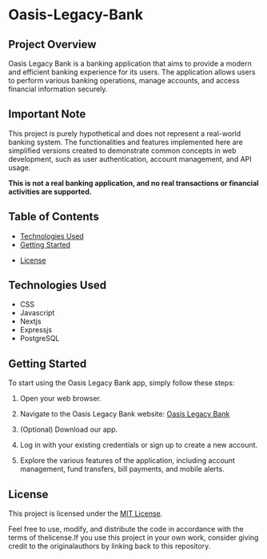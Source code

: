 # Oasis-Legacy-Bank

## Project Overview

Oasis Legacy Bank is a banking application that aims to provide a modern and efficient banking experience for its users. The application allows users to perform various banking operations, manage accounts, and access financial information securely.


## Important Note

This project is purely hypothetical and does not represent a real-world banking system. The functionalities and features implemented here are simplified versions created to demonstrate common concepts in web development, such as user authentication, account management, and API usage.

**This is not a real banking application, and no real transactions or financial activities are supported.**



## Table of Contents

- [Technologies Used](#technologies-used)
- [Getting Started](#getting-started)
<!-- - [Testing](#testing) -->
- [License](#license)

<!-- 
## Features

- User Authentication: Secure user authentication for accessing account information.
- Account Management: View account details, balances, and transaction history.
- Fund Transfer: Transfer funds between accounts securely.
- Bill Payments: Pay bills conveniently through the application.
- Mobile Alerts: Receive alerts for transactions, account updates, and security notifications. -->


## Technologies Used

- CSS
- Javascript
- Nextjs
- Expressjs
- PostgreSQL


## Getting Started

To start using the Oasis Legacy Bank app, simply follow these steps:

1. Open your web browser.

2. Navigate to the Oasis Legacy Bank website:
   [Oasis Legacy Bank](link)

2. (Optional) Download our app.

3. Log in with your existing credentials or sign up to create a new account.

4. Explore the various features of the application, including account management, fund transfers, bill payments, and mobile alerts.


## License

This project is licensed under the [MIT License](./LICENSE).

Feel free to use, modify, and distribute the code in accordance with the terms of thelicense.If you use this project in your own work, consider giving credit to the originalauthors by linking back to this repository.


<!--

Homepage:


Welcome message

Promotions or important announcements

Quick links to popular services



Accounts and Services:


Overview of various types of accounts (savings, checking, etc.)

Details about loans, credit cards, and other financial products

Information on online banking services



Online Banking:


Login portal for online banking

Information on account management and transactions

Security features and guidelines



Mobile Banking:


Download links for mobile banking apps

Features and benefits of mobile banking

Instructions for setting up and using mobile banking



Customer Support:


Contact information (phone numbers, email addresses)

Live chat support

Frequently Asked Questions (FAQs)



Branch and ATM Locator:


Maps and information on branch locations

ATM locator with search functionality



Security and Privacy:


Information on security measures

Privacy policy

Tips for safe online banking



Rates and Fees:


Current interest rates on accounts and loans

Fee schedules for various services



Financial Tools:


Calculators for loans, mortgages, savings, etc.

Budgeting tools and financial education resources



About Us:


Overview of the bank's history, mission, and values

Leadership team and key personnel

News and updates related to the bank



Legal Information:


Terms and conditions

Compliance information

Regulatory disclosures



News and Updates:


Latest news about the bank

Updates on new services or features

Financial reports and statements







Foto de Lisa Fotios: https://www.pexels.com/pt-br/foto/pessoa-segurando-o-samsung-galaxy-s8-preto-da-meia-noite-ligar-o-near-macbook-pro-1092671/


-->
